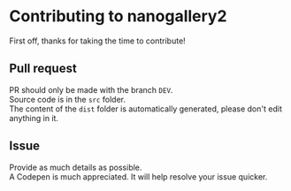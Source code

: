 # Contributing to nanogallery2  

First off, thanks for taking the time to contribute!  
  
  
## Pull request
PR should only be made with the branch `DEV`.  
Source code is in the `src` folder.  
The content of the `dist` folder is automatically generated, please don't edit anything in it.  
  
## Issue  
Provide as much details as possible.  
A Codepen is much appreciated. It will help resolve your issue quicker.  




